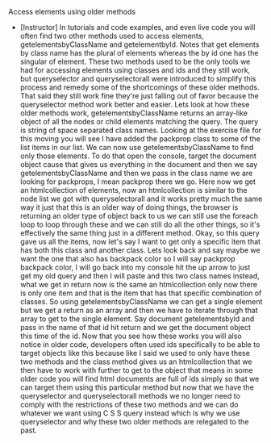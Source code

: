 Access elements using older methods
- [Instructor] In tutorials and code examples, and even live code you will often find two other methods used to access elements, getelementsbyClassName and getelementbyId. Notes that get elements by class name has the plural of elements whereas the by id one has the singular of element. These two methods used to be the only tools we had for accessing elements using classes and ids and they still work, but queryselector and queryselectorall were introduced to simplify this process and remedy some of the shortcomings of these older methods. That said they still work fine they're just falling out of favor because the queryselector method work better and easier. Lets look at how these older methods work, getelementsbyClassName returns an array-like object of all the nodes or child elements matching the query. The query is string of space separated class names. Looking at the exercise file for this moving you will see I have added the packprop class to some of the list items in our list. We can now use getelementsbyClassName to find only those elements. To do that open the console, target the document object cause that gives us everything in the document and then we say getelementsbyClassName and then we pass in the class name we are looking for packprops, I mean packprop there we go. Here now we get an htmlcollection of elements, now an htmlcollection is similar to the node list we got with queryselectorall and it works pretty much the same way it just that this is an older way of doing things, the browser is returning an older type of object back to us we can still use the foreach loop to loop through these and we can still do all the other things, so it's effectively the same thing just in a different method. Okay, so this query gave us all the items, now let's say I want to get only a specific item that has both this class and another class. Lets look back and say maybe we want the one that also has backpack color so I will say packprop backpack color, I will go back into my console hit the up arrow to just get my old query and then I will paste and this two class names instead, what we get in return now is the same an htmlcollection only now there is only one item and that is the item that has that specific combination of classes. So using getelementsbyClassName we can get a single element but we get a return as an array and then we have to iterate through that array to get to the single element. Say document getelementsbyId and pass in the name of that id hit return and we get the document object this time of the id. Now that you see how these works you will also notice in older code, developers often used ids specifically to be able to target objects like this because like I said we used to only have these two methods and the class method gives us an htmlcollection that we then have to work with further to get to the object that means in some older code you will find html documents are full of ids simply so that we can target them using this particular method but now that we have the queryselector and queryselectorall methods we no longer need to comply with the restrictions of these two methods and we can do whatever we want using C S S query instead which is why we use queryselector and why these two older methods are relegated to the past.